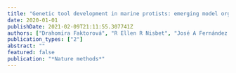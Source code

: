 ```yaml
---
title: "Genetic tool development in marine protists: emerging model organisms for experimental cell biology"
date: 2020-01-01
publishDate: 2021-02-09T21:11:55.307741Z
authors: ["Drahomı́ra Faktorová", "R Ellen R Nisbet", "José A Fernández Robledo", "Elena Casacuberta", "Lisa Sudek", "Andrew E Allen", "Manuel Ares", "Cristina Aresté", "Cecilia Balestreri", "Adrian C Barbrook", "Joshua S Rest", "Mariana Rius", "others"]
publication_types: ["2"]
abstract: ""
featured: false
publication: "*Nature methods*"
---
```



